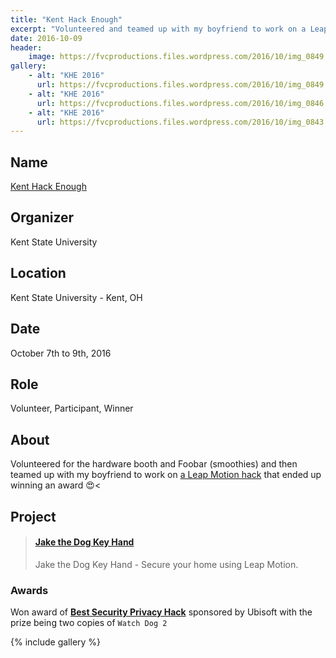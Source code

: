 ```yaml
---
title: "Kent Hack Enough"
excerpt: "Volunteered and teamed up with my boyfriend to work on a Leap Motion hack that won an award"
date: 2016-10-09
header:
    image: https://fvcproductions.files.wordpress.com/2016/10/img_0849.jpg
gallery:
    - alt: "KHE 2016"
      url: https://fvcproductions.files.wordpress.com/2016/10/img_0849.jpg
    - alt: "KHE 2016"
      url: https://fvcproductions.files.wordpress.com/2016/10/img_0846.jpg
    - alt: "KHE 2016"
      url: https://fvcproductions.files.wordpress.com/2016/10/img_0843.jpg
---
```


## Name

<a title="Kent Hack Enough" href="https://2016.khe.io" target="_blank" rel="noopener">Kent Hack Enough</a>

## Organizer

Kent State University

## Location

Kent State University - Kent, OH

## Date

October 7th to 9th, 2016

## Role

Volunteer, Participant, Winner

## About

Volunteered for the hardware booth and Foobar (smoothies) and then teamed up with my boyfriend to work on [a Leap Motion hack](https://devpost.com/software/jake-the-dog-key-hand-security-corp-whdm9v) that ended up winning an award 😍<

## Project

<blockquote class="embedly-card"><h4><a href="https://devpost.com/software/jake-the-dog-key-hand-security-corp-whdm9v">Jake the Dog Key Hand</a></h4><p>Jake the Dog Key Hand - Secure your home using Leap Motion.</p></blockquote>

### Awards

Won award of <strong>[Best Security Privacy Hack](https://devpost.com/software/jake-the-dog-key-hand-security-corp-whdm9v)</strong> sponsored by Ubisoft with the prize being two copies of <code>Watch Dog 2</code>

{% include gallery %}
